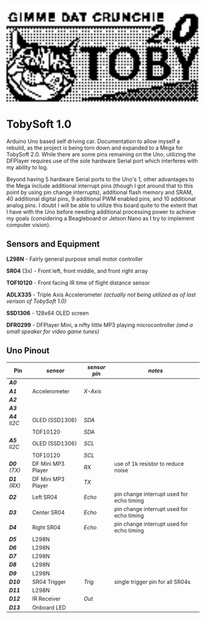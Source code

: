 [<img src="https://raw.githubusercontent.com/simplegr33n/RoboDuino/master/_assets/tobylogo2.bmp" width="600">](https://github.com/simplegr33n/RoboDuino/tree/master/TobiSoft_1)	

# TobySoft 1.0

Arduino Uno based self driving car. Documentation to allow myself a rebuild, as the project is being torn down and expanded to a Mega for TobySoft 2.0. While there are some pins remaining on the Uno, utilizing the DFPlayer requires use of the sole hardware Serial port which interferes with my ability to log.

Beyond having 5 hardware Serial ports to the Uno's 1, other advantages to the Mega include additional interrupt pins (though I got around that to this point by using pin change interrupts), additional flash memory and SRAM, 40 additional digital pins, 9 additional PWM enabled pins, and 10 additional analog pins. I doubt I will be able to utilize this board quite to the extent that I have with the Uno before needing additional processing power to achieve my goals (considering a Beagleboard or Jetson Nano as I try to implement computer vision).

## Sensors and Equipment
**L298N** - Fairly general purpose small motor controller

**SR04** (3x) - Front left, front middle, and front right array

**TOF10120** - Front facing IR time of flight distance sensor

**ADLX335** - Triple Axis Accelerometer *(actually not being utilized as of last verison of TobySoft 1.0)*

**SSD1306** - 128x64 OLED screen

**DFR0299** - DFPlayer Mini, a nifty little MP3 playing microcontroller *(and a small speaker for video game tunes)*

## Uno Pinout

|Pin| *sensor* | *sensor pin* | *notes* |
|--|--|--|--|
|***A0***|  |  |
|***A1***| Accelerometer | *X-Axis* |
|***A2***|  |  |
|***A3***|  |  |
|***A4*** *II2C*| OLED (SSD1306) | *SDA* |
|               | TOF10120 | *SDA* |
|***A5*** *II2C*| OLED (SSD1306) | *SCL* |
|               | TOF10120 | *SCL*|
|***D0*** *(TX)*| DF Mini MP3 Player | *RX* | use of 1k resistor to reduce noise
|***D1*** *(RX)*| DF Mini MP3 Player | *TX* |
|***D2***| Left SR04  | *Echo* | pin change interrupt used for echo timing
|***D3***| Center SR04 | *Echo* | pin change interrupt used for echo timing
|***D4***| Right SR04  | *Echo* | pin change interrupt used for echo timing
|***D5***| L298N |  |
|***D6***| L298N  |  |
|***D7***| L298N  |  |
|***D8***| L298N  |  |
|***D9***| L298N  |  |
|***D10***| SR04 Trigger | *Trig* | single trigger pin for all SR04s
|***D11***| L298N  |  |
|***D12***| IR Receiver | *Out* |
|***D13***| Onboard LED |  |









